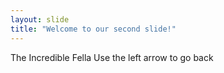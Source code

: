 ```yaml
---
layout: slide
title: "Welcome to our second slide!"
---
```

The Incredible Fella
Use the left arrow to go back
